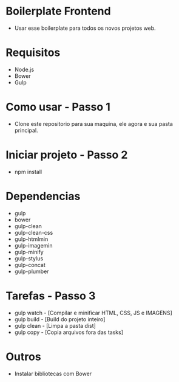 # Boilerplate Frontend

- Usar esse boilerplate para todos os novos projetos web.

# Requisitos

- Node.js
- Bower
- Gulp

# Como usar - Passo 1

- Clone este repositorio para sua maquina, ele agora e sua pasta principal.

# Iniciar projeto - Passo 2
- npm install

# Dependencias 

- gulp
- bower
- gulp-clean
- gulp-clean-css
- gulp-htmlmin
- gulp-imagemin
- gulp-minify
- gulp-stylus
- gulp-concat
- gulp-plumber

# Tarefas - Passo 3
- gulp watch - [Compilar e minificar HTML, CSS, JS e IMAGENS]
- gulp build - [Build do projeto inteiro]
- gulp clean - [Limpa a pasta dist]
- gulp copy  - [Copia arquivos fora das tasks]


# Outros
- Instalar bibliotecas com Bower
